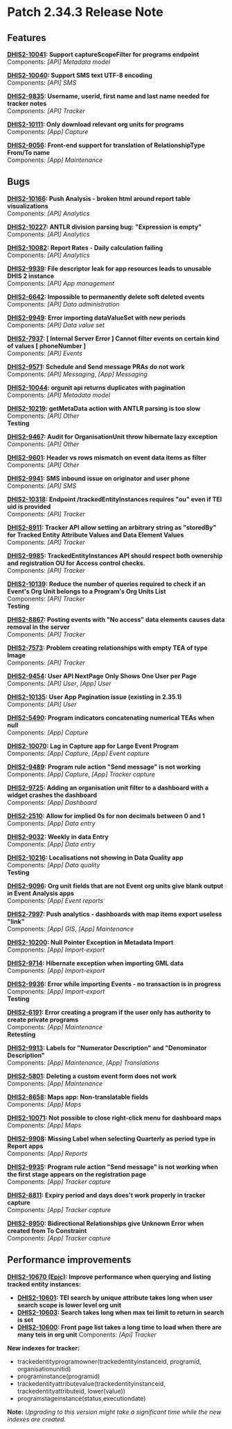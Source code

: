 # Patch 2.34.3 Release Note

## Features

**[DHIS2-10041](https://jira.dhis2.org/browse/DHIS2-10041): Support captureScopeFilter for programs endpoint**  
Components: _[API] Metadata model_

**[DHIS2-10040](https://jira.dhis2.org/browse/DHIS2-10040): Support SMS text UTF-8 encoding**  
Components: _[API] SMS_

**[DHIS2-9835](https://jira.dhis2.org/browse/DHIS2-9835): Username, userid, first name and last name needed for tracker notes**  
Components: _[API] Tracker_

**[DHIS2-10111](https://jira.dhis2.org/browse/DHIS2-10111): Only download relevant org units for programs**  
Components: _[App] Capture_

**[DHIS2-9056](https://jira.dhis2.org/browse/DHIS2-9056): Front-end support for translation of RelationshipType From/To name**  
Components: _[App] Maintenance_

## Bugs

**[DHIS2-10166](https://jira.dhis2.org/browse/DHIS2-10166): Push Analysis - broken html around report table visualizations**  
Components: _[API] Analytics_

**[DHIS2-10227](https://jira.dhis2.org/browse/DHIS2-10227): ANTLR division parsing bug: "Expression is empty"**  
Components: _[API] Analytics_  

**[DHIS2-10082](https://jira.dhis2.org/browse/DHIS2-10082): Report Rates - Daily calculation failing**  
Components: _[API] Analytics_

**[DHIS2-9939](https://jira.dhis2.org/browse/DHIS2-9939): File descriptor leak for app resources leads to unusable DHIS 2 instance**  
Components: _[API] App management_

**[DHIS2-6642](https://jira.dhis2.org/browse/DHIS2-6642): Impossible to permanently delete soft deleted events**  
Components: _[API] Data administration_

**[DHIS2-9949](https://jira.dhis2.org/browse/DHIS2-9949): Error importing dataValueSet with new periods**  
Components: _[API] Data value set_

**[DHIS2-7937](https://jira.dhis2.org/browse/DHIS2-7937): [ Internal Server Error ] Cannot filter events on certain kind of values [ phoneNumber ]**  
Components: _[API] Events_

**[DHIS2-9571](https://jira.dhis2.org/browse/DHIS2-9571): Schedule and Send message PRAs do not work**  
Components: _[API] Messaging_, _[App] Messaging_

**[DHIS2-10044](https://jira.dhis2.org/browse/DHIS2-10044): orgunit api returns duplicates with pagination**  
Components: _[API] Metadata model_

**[DHIS2-10219](https://jira.dhis2.org/browse/DHIS2-10219): getMetaData action with ANTLR parsing is too slow**  
Components: _[API] Other_  
**Testing**

**[DHIS2-9467](https://jira.dhis2.org/browse/DHIS2-9467): Audit for OrganisationUnit throw hibernate lazy exception**  
Components: _[API] Other_

**[DHIS2-9601](https://jira.dhis2.org/browse/DHIS2-9601): Header vs rows mismatch on event data items as filter**  
Components: _[API] Other_

**[DHIS2-9941](https://jira.dhis2.org/browse/DHIS2-9941): SMS inbound issue on originator and user phone**  
Components: _[API] SMS_

**[DHIS2-10318](https://jira.dhis2.org/browse/DHIS2-10318): Endpoint /trackedEntityInstances requires "ou" even if TEI uid is provided**  
Components: _[API] Tracker_

**[DHIS2-8911](https://jira.dhis2.org/browse/DHIS2-8911): Tracker API allow setting an arbitrary string as "storedBy" for Tracked Entity Attribute Values and Data Element Values**  
Components: _[API] Tracker_

**[DHIS2-9985](https://jira.dhis2.org/browse/DHIS2-9985): TrackedEntityInstances API should respect both ownership and registration OU for Access control checks.**  
Components: _[API] Tracker_

**[DHIS2-10139](https://jira.dhis2.org/browse/DHIS2-10139): Reduce the number of queries required to check if an Event's Org Unit belongs to a Program's Org Units List**  
Components: _[API] Tracker_  
**Testing**

**[DHIS2-8867](https://jira.dhis2.org/browse/DHIS2-8867): Posting events with "No access" data elements causes data removal in the server**  
Components: _[API] Tracker_

**[DHIS2-7573](https://jira.dhis2.org/browse/DHIS2-7573): Problem creating relationships with empty TEA of type Image**  
Components: _[API] Tracker_

**[DHIS2-9454](https://jira.dhis2.org/browse/DHIS2-9454): User API NextPage Only Shows One User per Page**  
Components: _[API] User_, _[App] User_

**[DHIS2-10135](https://jira.dhis2.org/browse/DHIS2-10135): User App Pagination issue (existing in 2.35.1)**  
Components: _[API] User_

**[DHIS2-5490](https://jira.dhis2.org/browse/DHIS2-5490): Program indicators concatenating numerical TEAs when null**  
Components: _[App] Capture_

**[DHIS2-10070](https://jira.dhis2.org/browse/DHIS2-10070): Lag in Capture app for Large Event Program**  
Components: _[App] Capture_, _[App] Event capture_

**[DHIS2-9489](https://jira.dhis2.org/browse/DHIS2-9489): Program rule action "Send message" is not working**  
Components: _[App] Capture_, _[App] Tracker capture_

**[DHIS2-9725](https://jira.dhis2.org/browse/DHIS2-9725): Adding an organisation unit filter to a dashboard with a widget crashes the dashboard**  
Components: _[App] Dashboard_

**[DHIS2-2510](https://jira.dhis2.org/browse/DHIS2-2510): Allow for implied 0s for non decimals between 0 and 1**  
Components: _[App] Data entry_

**[DHIS2-9032](https://jira.dhis2.org/browse/DHIS2-9032): Weekly in data Entry**  
Components: _[App] Data entry_

**[DHIS2-10216](https://jira.dhis2.org/browse/DHIS2-10216): Localisations not showing in Data Quality app**  
Components: _[App] Data quality_  
**Testing**

**[DHIS2-9096](https://jira.dhis2.org/browse/DHIS2-9096): Org unit fields that are not Event org units give blank output in Event Analysis apps**  
Components: _[App] Event reports_

**[DHIS2-7997](https://jira.dhis2.org/browse/DHIS2-7997): Push analytics - dashboards with map items export useless "link"**  
Components: _[App] GIS_, _[App] Maintenance_

**[DHIS2-10200](https://jira.dhis2.org/browse/DHIS2-10200): Null Pointer Exception in Metadata Import**  
Components: _[App] Import-export_

**[DHIS2-9714](https://jira.dhis2.org/browse/DHIS2-9714): Hibernate exception when importing GML data**  
Components: _[App] Import-export_

**[DHIS2-9936](https://jira.dhis2.org/browse/DHIS2-9936): Error while importing Events - no transaction is in progress**  
Components: _[App] Import-export_  
**Testing**

**[DHIS2-6191](https://jira.dhis2.org/browse/DHIS2-6191): Error creating a program if the user only has authority to create private programs**  
Components: _[App] Maintenance_  
**Retesting**

**[DHIS2-9913](https://jira.dhis2.org/browse/DHIS2-9913): Labels for "Numerator Description" and "Denominator Description"**  
Components: _[App] Maintenance_, _[App] Translations_

**[DHIS2-5801](https://jira.dhis2.org/browse/DHIS2-5801): Deleting a custom event form does not work**  
Components: _[App] Maintenance_

**[DHIS2-8658](https://jira.dhis2.org/browse/DHIS2-8658): Maps app: Non-translatable fields**  
Components: _[App] Maps_

**[DHIS2-10071](https://jira.dhis2.org/browse/DHIS2-10071): Not possible to close right-click menu for dashboard maps**  
Components: _[App] Maps_

**[DHIS2-9908](https://jira.dhis2.org/browse/DHIS2-9908): Missing Label when selecting Quarterly as period type in Report apps**  
Components: _[App] Reports_

**[DHIS2-9935](https://jira.dhis2.org/browse/DHIS2-9935): Program rule action "Send message" is not working when the first stage appears on the registration page**  
Components: _[App] Tracker capture_

**[DHIS2-8811](https://jira.dhis2.org/browse/DHIS2-8811): Expiry period and days does't work properly in tracker capture**  
Components: _[App] Tracker capture_

**[DHIS2-8950](https://jira.dhis2.org/browse/DHIS2-8950): Bidirectional Relationships give Unknown Error when created from To Constraint**  
Components: _[App] Tracker capture_

## Performance improvements

**[DHIS2-10670 (Epic)](https://jira.dhis2.org/browse/DHIS2-10670): Improve performance when querying and listing tracked entity instances:**
- **[DHIS2-10601](https://jira.dhis2.org/browse/DHIS2-10601): TEI search by unique attribute takes long when user search scope is lower level org unit**
- **[DHIS2-10603](https://jira.dhis2.org/browse/DHIS2-10603): Search takes long when max tei limit to return in search is set**
- **[DHIS2-10600](https://jira.dhis2.org/browse/DHIS2-10600): Front page list takes a long time to load when there are many teis in org unit**
Components: _[Api] Tracker_

**New indexes for tracker:**
- trackedentityprogramowner(trackedentityinstanceid, programid, organisationunitid)
- programinstance(programid)
- trackedentityattributevalue(trackedentityinstanceid, trackedentityattributeid, lower(value))
- programstageinstance(status,executiondate)

**Note:** *Upgrading to this version might take a significant time while the new indexes are created.*

